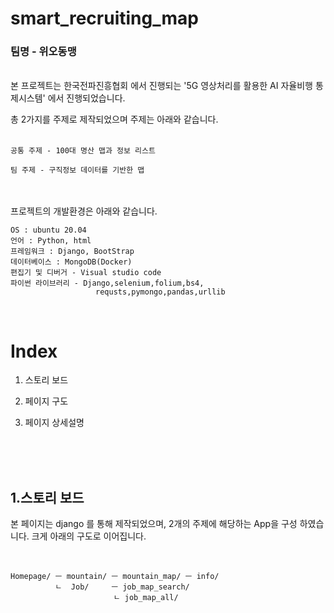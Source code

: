 # smart_recruiting_map  
### 팀명 - 위오동맹


<br>
본 프로젝트는 한국전파진흥협회 에서 진행되는 '5G 영상처리를 활용한 AI 자율비행 통제시스템' 에서 진행되었습니다.

총 2가지를 주제로 제작되었으며 주제는 아래와 같습니다.
<br><br>

    공통 주제 - 100대 명산 맵과 정보 리스트

    팀 주제 - 구직정보 데이터를 기반한 맵

<br><br>
프로젝트의 개발환경은 아래와 같습니다.

    OS : ubuntu 20.04
    언어 : Python, html
    프레임워크 : Django, BootStrap
    데이터베이스 : MongoDB(Docker)
    편집기 및 디버거 - Visual studio code
    파이썬 라이브러리 - Django,selenium,folium,bs4,
                       requsts,pymongo,pandas,urllib


<br>


# Index 

1. 스토리 보드

2. 페이지 구도

3. 페이지 상세설명
<br>
<br>
<br>



## 1.스토리 보드

본 페이지는 django 를 통해 제작되었으며, 2개의 주제에 해당하는 App을 구성 하였습니다.
크게 아래의 구도로 이어집니다.

<br>

    Homepage/ ㅡ mountain/ ㅡ mountain_map/ ㅡ info/
              ㄴ  Job/     ㅡ job_map_search/
                           ㄴ job_map_all/

